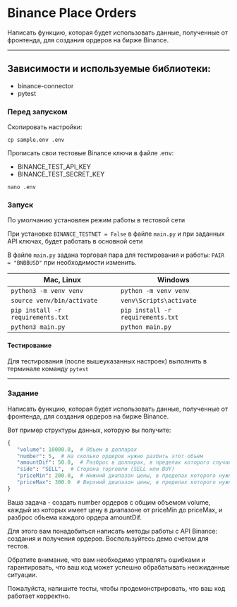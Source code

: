 # Binance Place Orders
Написать функцию, которая будет использовать данные, полученные от фронтенда, для создания ордеров на бирже Binance.

---
## Зависимости и используемые библиотеки:

- binance-connector
- pytest

### Перед запуском
Скопировать настройки:
```
cp sample.env .env
```
Прописать свои тестовые Binance ключи в файле .env:
- BINANCE_TEST_API_KEY
- BINANCE_TEST_SECRET_KEY
```
nano .env
```

### Запуск

По умолчанию установлен режим работы в тестовой сети

При установке ```BINANCE_TESTNET = False``` в файле ```main.py``` и при заданных API ключах, 
будет работать в основной сети

В файле ```main.py``` задана торговая пара для тестирования и работы:
```PAIR = "BNBBUSD"```
при необходимости изменить.

| Mac, Linux                            | Windows                               |
|---------------------------------------|---------------------------------------|
| ```python3 -m venv venv```            | ```python -m venv venv```             |
| ```source venv/bin/activate```        | ```venv\Scripts\activate```           |
| ```pip install -r requirements.txt``` | ```pip install -r requirements.txt``` |
| ```python3 main.py```                 | ```python main.py```                  |

#### Тестирование

Для тестирования (после вышеуказанных настроек) выполнить в терминале команду
```pytest```

---
### Задание

Написать функцию, которая будет использовать данные, полученные от фронтенда, для создания ордеров на бирже Binance. 

Вот пример структуры данных, которую вы получите:
```python
{
   "volume": 10000.0,  # Объем в долларах
   "number": 5,  # На сколько ордеров нужно разбить этот объем
   "amountDif": 50.0,  # Разброс в долларах, в пределах которого случайным образом выбирается объем в верхнюю и нижнюю сторону
   "side": "SELL",  # Сторона торговли (SELL или BUY)
   "priceMin": 200.0,  # Нижний диапазон цены, в пределах которого нужно случайным образом выбрать цену
   "priceMax": 300.0  # Верхний диапазон цены, в пределах которого нужно случайным образом выбрать цену
}
```

Ваша задача - создать number ордеров с общим объемом volume, каждый из которых имеет цену в диапазоне от priceMin до priceMax, и разброс объема каждого ордера amountDif.


Для этого вам понадобиться написать методы работы с API Binance: создания и получения ордеров. Воспользуйтесь демо счетом для тестов.


Обратите внимание, что вам необходимо управлять ошибками и гарантировать, что ваш код может успешно обрабатывать неожиданные ситуации.


Пожалуйста, напишите тесты, чтобы продемонстрировать, что ваш код работает корректно.



